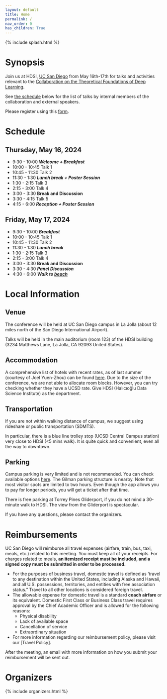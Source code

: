 ```yaml
---
layout: default
title: Home
permalink: /
nav_order: 0
has_children: True
---
```


{% include splash.html %}

# Synopsis


Join us at HDSI, [UC San Diego](https://ucsd.edu/) from May 16th-17th for talks and
activities relevant to the [Collaboration on the Theoretical Foundations of
Deep Learning](https://deepfoundations.ai/).

See [the schedule]({{site.baseurl}}#schedule) below for the list of talks by
internal members of the collaboration and external speakers. 

Please register using this [form]().





# Schedule

## Thursday, May 16, 2024
- 9:30 - 10:00 ***Welcome + Breakfast***
- 10:00 - 10:45 Talk 1
- 10:45 - 11:30 Talk 2
- 11:30 - 1:30 ***Lunch break + Poster Session***
- 1:30 - 2:15 Talk 3
- 2:15 - 3:00 Talk 4
- 3:00 - 3:30 **Break and Discussion**
- 3:30 - 4:15 Talk 5
- 4:15 - 6:00 ***Reception + Poster Session***

## Friday, May 17, 2024
- 9:30 - 10:00 ***Breakfast***
- 10:00 - 10:45 Talk 1
- 10:45 - 11:30 Talk 2
- 11:30 - 1:30 ***Lunch break***
- 1:30 - 2:15 Talk 3
- 2:15 - 3:00 Talk 4
- 3:00 - 3:30 **Break and Discussion**
- 3:30 - 4:30 ***Panel Discussion***
- 4:30 - 6:00 ***Walk to [beach](https://media.cntraveler.com/photos/606f6f1dac52332b71f171af/16:9/w_2560,c_limit/639571857)***



# Local Information

## Venue
The conference will be held at UC San Diego campus in La Jolla (about 12 miles north of the San Diego International Airport).

Talks will be held in the main auditorium (room 123) of the HDSI building (3234 Matthews Lane, La Jolla, CA 92093 United States).

## Accommodation
A comprehensive list of hotels with recent rates, as of last summer (courtesy of Joel Yuen-Zhou) can be found [here](https://www.cs.columbia.edu/~djhsu/alt2024-hotels.pdf). Due to the size of the conference, we are not able to allocate room blocks. However, you can try checking whether they have a UCSD rate. Give HDSI (Halıcıoğlu Data Science Institute) as the department.

## Transportation
If you are not within walking distance of campus, we suggest using rideshare or public transportation (SDMTS).

In particular, there is a blue line trolley stop (UCSD Central Campus station) very close to HDSI (<5 mins walk). It is quite quick and convenient, even all the way to downtown.

## Parking
Campus parking is very limited and is not recommended. You can check available options [here](https://transportation.ucsd.edu/visit/visitor/index.html). The Gilman parking structure is nearby. Note that most visitor spots are limited to two hours. Even though the app allows you to pay for longer periods, you will get a ticket after that time.

There is free parking at Torrey Pines Gliderport, if you do not mind a 30-minute walk to HDSI. The view from the Gliderport is spectacular.

If you have any questions, please contact the organizers.


# Reimbursements


UC San Diego will reimburse all travel expenses (airfare, train, bus, taxi, meals,
etc.) related to this meeting. You must keep all of your receipts. For charges
related to meals, **an itemized receipt must be included, and a signed copy must
be submitted in order to be processed.**
 
- For the purposes of business travel, domestic travel is defined as ‘travel to
  any destination within the United States, including Alaska and Hawaii, and
  all U.S. possessions, territories, and entities with free association
  status.”  Travel to all other locations is considered foreign travel.
- The allowable expense for domestic travel is a standard **coach airfare** or
  its equivalent.  Domestic First Class or Business Class travel requires
  approval by the Chief Academic Officer and is allowed for the following
  reasons:
  - Physical disability
  - Lack of available space
  - Cancellation of service
  - Extraordinary situation
- For more information regarding our reimbursement policy, please visit our
  [Travel Policy].

After the meeting, an email with more information on how you submit your reimbursement will be sent out.

# Organizers

{% include organizers.html %}
